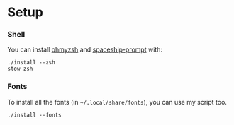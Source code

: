 # Setup

### Shell

You can install [ohmyzsh](https://github.com/ohmyzsh/ohmyzsh) and [spaceship-prompt](https://github.com/denysdovhan/spaceship-prompt) with:

    ./install --zsh
    stow zsh

### Fonts

To install all the fonts (in `~/.local/share/fonts`), you can use my script too.

    ./install --fonts

